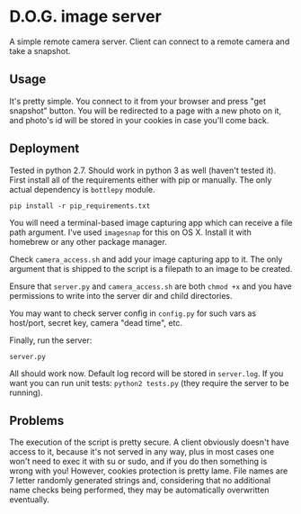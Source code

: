 # D.O.G. image server

 A simple remote camera server. Client can connect to a remote camera
 and take a snapshot.
 
## Usage
 
 It's pretty simple. You connect to it from your browser and press "get 
 snapshot" button. You will be redirected to a page with a new photo on it, 
 and photo's id will be stored in your cookies in case you'll come back.
 
## Deployment
 
 Tested in python 2.7. Should work in python 3 as well (haven't tested it).
 First install all of the requirements either with pip or manually. The only
 actual dependency is `bottlepy` module.
 
    pip install -r pip_requirements.txt
    
 You will need a terminal-based image capturing app which can receive a file
 path argument. I've used `imagesnap` for this on OS X. Install it with 
 homebrew or any other package manager.
  
 Check `camera_access.sh` and add your image capturing app to it. The only 
 argument that is shipped to the script is a filepath to an image to be 
 created.
  
 Ensure that `server.py` and `camera_access.sh` are both `chmod +x` and you
 have permissions to write into the server dir and child directories.
   
 You may want to check server config in `config.py` for such vars as 
 host/port, secret key, camera "dead time", etc.
   
 Finally, run the server:
 
    server.py
 
 All should work now. Default log record will be stored in `server.log`. If 
 you want you can run unit tests: `python2 tests.py` (they require the 
 server to be running).
 
## Problems
 
 The execution of the script is pretty secure. A client obviously 
 doesn't have access to it, because it's not served in any way, plus in most 
 cases one won't need to exec it with su or sudo, and if you do then something 
 is wrong with you! However, cookies protection is pretty lame. File names are 
 7 letter randomly generated strings and, considering that no additional name 
 checks being performed, they may be automatically overwritten eventually.
 